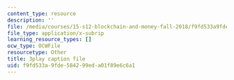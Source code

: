 ```yaml
---
content_type: resource
description: ''
file: /media/courses/15-s12-blockchain-and-money-fall-2018/f9fd533a9fde584299eda01f89e6c6a1_w7HDA8gUbpQ.vtt
file_type: application/x-subrip
learning_resource_types: []
ocw_type: OCWFile
resourcetype: Other
title: 3play caption file
uid: f9fd533a-9fde-5842-99ed-a01f89e6c6a1
---
```

